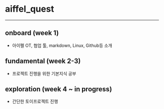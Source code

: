 # aiffel_quest

---

## onboard (week 1)
  - 아이펠 OT, 협업 툴, markdown, Linux, Github등 소개

## fundamental (week 2-3)
  - 프로젝트 진행을 위한 기본지식 공부

## exploration (week 4 ~ in progress)
  - 간단한 토이프로젝트 진행
